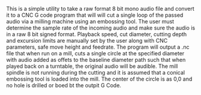 This is a simple utility to take a raw format 8 bit mono audio file and convert it to a CNC G code program that will will cut a single loop of the passed audio via a milling machine using an embossing tool.  The user must determine the sample rate of the incoming audio and make sure the audio is in a raw 8 bit signed format. Playback speed, cut diameter, cutting depth and excursion limits are manually set by the user along with CNC parameters, safe move height and feedrate.  The program will output a .nc file that when run on a mill, cuts a single circle at the specified diameter with audio added as offets to the baseline diameter path such that when played back on a turntable, the original audio will be audible. The mill spindle is not running during the cutting and it is assumed that a conical embossing tool is loaded into the mill.  The center of the circle is as 0,0 and no hole is drilled or boed bt the outpit G Code.
